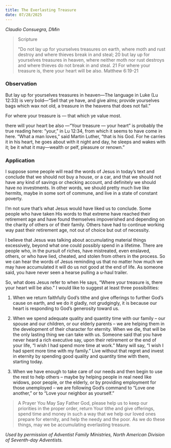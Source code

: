 ```yaml
---
title: The Everlasting Treasure
date: 07/28/2025
---
```


_Claudio Consuegra, DMin_

> <p>Scripture</p>
> "Do not lay up for yourselves treasures on earth, where moth and rust destroy and where thieves break in and steal; 20 but lay up for yourselves treasures in heaven, where neither moth nor rust destroys and where thieves do not break in and steal. 21 For where your treasure is, there your heart will be also. Matthew 6:19-21

### Observation

But lay up for yourselves treasures in heaven—The language in Luke (Lu 12:33) is very bold—“Sell that ye have, and give alms; provide yourselves bags which wax not old, a treasure in the heavens that does not fail.”

For where your treasure is — that which ye value most.

there will your heart be also —“Your treasure — your heart” is probably the true reading here: “your,” in Lu 12:34, from which it seems to have come in here. “What a man loves,” said Martin Luther, “that is his God. For he carries it in his heart, he goes about with it night and day, he sleeps and wakes with it; be it what it may—wealth or pelf, pleasure or renown.”

### Application

I suppose some people will read the words of Jesus in today’s text and conclude that we should not buy a house, or a car, and that we should not have any kind of savings or checking account, and definitely we should have no investments. In other words, we should pretty much live like hermits, maybe in some sort of commune, and live in a state of constant poverty.

I’m not sure that’s what Jesus would have liked us to conclude. Some people who have taken His words to that extreme have reached their retirement age and have found themselves impoverished and depending on the charity of others or of their family. Others have had to continue working way past their retirement age, not out of choice but out of necessity.

I believe that Jesus was talking about accumulating material things excessively, beyond what one could possibly spend in a lifetime. There are people who, in the pursuit of riches, have mistreated, even enslaved, others, or who have lied, cheated, and stolen from others in the process. So we can hear the words of Jesus reminding us that no matter how much we may have accumulated it will do us not good at the end of life. As someone said, you have never seen a hearse pulling a u-haul trailer.

So, what does Jesus refer to when He says, “Where your treasure is, there your heart will be also.” I would like to suggest at least three possibilities:

1. When we return faithfully God’s tithe and give offerings to further God’s cause on earth, and we do it gladly, not grudgingly, it is because our heart is responding to God’s generosity toward us.

2. When we spend adequate quality and quantity time with our family – our spouse and our children, or our elderly parents – we are helping them in the development of their character for eternity. When we die, that will be the only lasting thing we can take with us. Someone said that you have never heard a rich executive say, upon their retirement or the end of your life, “I wish I had spend more time at work.” Many will say, “I wish I had spent more time with my family.” Live without that regret and invest in eternity by spending good quality and quantity time with them, starting today.

3. When we have enough to take care of our needs and then begin to use the rest to help others – maybe by helping people in real need like widows, poor people, or the elderly, or by providing employment for those unemployed – we are following God’s command to “Love one another,” or to “Love your neighbor as yourself.”

> <callout>A Prayer You May Say</callout>
> Father God, please help us to keep our priorities in the proper order, return Your tithe and give offerings, spend time and money in such a way that we help our loved ones prepare for eternity, and help the needy and the poor. As we do these things, may we be accumulating everlasting treasure.

_Used by permission of Adventist Family Ministries, North American Division of Seventh-day Adventists._